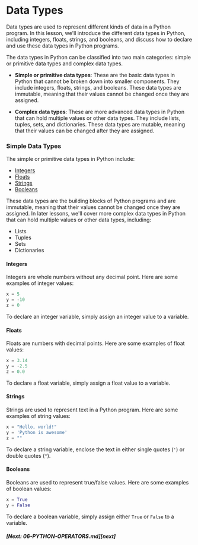 # Data Types

Data types are used to represent different kinds of data in a Python program. In this lesson, we'll introduce the different data types in Python, including integers, floats, strings, and booleans, and discuss how to declare and use these data types in Python programs.

The data types in Python can be classified into two main categories: simple or primitive data types and complex data types.

- **Simple or primitive data types**: These are the basic data types in Python that cannot be broken down into smaller components. They include integers, floats, strings, and booleans. These data types are immutable, meaning that their values cannot be changed once they are assigned.

- **Complex data types**: These are more advanced data types in Python that can hold multiple values or other data types. They include lists, tuples, sets, and dictionaries. These data types are mutable, meaning that their values can be changed after they are assigned.

### Simple Data Types

The simple or primitive data types in Python include:

- [Integers](#integers)
- [Floats](#floats)
- [Strings](#strings)
- [Booleans](#booleans)

These data types are the building blocks of Python programs and are immutable, meaning that their values cannot be changed once they are assigned. In later lessons, we'll cover more complex data types in Python that can hold multiple values or other data types, including:

- Lists
- Tuples
- Sets
- Dictionaries

#### Integers

Integers are whole numbers without any decimal point. Here are some examples of integer values:

```python
x = 5
y = -10
z = 0
```

To declare an integer variable, simply assign an integer value to a variable.

#### Floats

Floats are numbers with decimal points. Here are some examples of float values:

```python
x = 3.14
y = -2.5
z = 0.0
```

To declare a float variable, simply assign a float value to a variable.

#### Strings

Strings are used to represent text in a Python program. Here are some examples of string values:

```python
x = "Hello, world!"
y = 'Python is awesome'
z = ""
```

To declare a string variable, enclose the text in either single quotes (`'`) or double quotes (`"`).

#### Booleans

Booleans are used to represent true/false values. Here are some examples of boolean values:

```python
x = True
y = False
```

To declare a boolean variable, simply assign either `True` or `False` to a variable.

##### [Next: 06-PYTHON-OPERATORS.md][next]
